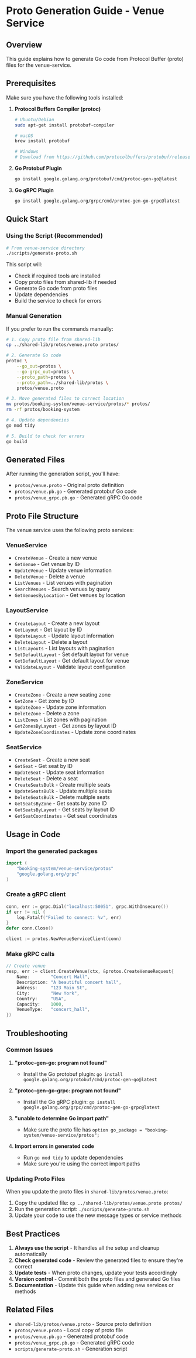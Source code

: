 # Proto Generation Guide - Venue Service

## Overview

This guide explains how to generate Go code from Protocol Buffer (proto) files for the venue-service.

## Prerequisites

Make sure you have the following tools installed:

1. **Protocol Buffers Compiler (protoc)**

   ```bash
   # Ubuntu/Debian
   sudo apt-get install protobuf-compiler

   # macOS
   brew install protobuf

   # Windows
   # Download from https://github.com/protocolbuffers/protobuf/releases
   ```

2. **Go Protobuf Plugin**

   ```bash
   go install google.golang.org/protobuf/cmd/protoc-gen-go@latest
   ```

3. **Go gRPC Plugin**
   ```bash
   go install google.golang.org/grpc/cmd/protoc-gen-go-grpc@latest
   ```

## Quick Start

### Using the Script (Recommended)

```bash
# From venue-service directory
./scripts/generate-proto.sh
```

This script will:

- Check if required tools are installed
- Copy proto files from shared-lib if needed
- Generate Go code from proto files
- Update dependencies
- Build the service to check for errors

### Manual Generation

If you prefer to run the commands manually:

```bash
# 1. Copy proto file from shared-lib
cp ../shared-lib/protos/venue.proto protos/

# 2. Generate Go code
protoc \
    --go_out=protos \
    --go-grpc_out=protos \
    --proto_path=protos \
    --proto_path=../shared-lib/protos \
    protos/venue.proto

# 3. Move generated files to correct location
mv protos/booking-system/venue-service/protos/* protos/
rm -rf protos/booking-system

# 4. Update dependencies
go mod tidy

# 5. Build to check for errors
go build
```

## Generated Files

After running the generation script, you'll have:

- `protos/venue.proto` - Original proto definition
- `protos/venue.pb.go` - Generated protobuf Go code
- `protos/venue_grpc.pb.go` - Generated gRPC Go code

## Proto File Structure

The venue service uses the following proto services:

### VenueService

- `CreateVenue` - Create a new venue
- `GetVenue` - Get venue by ID
- `UpdateVenue` - Update venue information
- `DeleteVenue` - Delete a venue
- `ListVenues` - List venues with pagination
- `SearchVenues` - Search venues by query
- `GetVenuesByLocation` - Get venues by location

### LayoutService

- `CreateLayout` - Create a new layout
- `GetLayout` - Get layout by ID
- `UpdateLayout` - Update layout information
- `DeleteLayout` - Delete a layout
- `ListLayouts` - List layouts with pagination
- `SetDefaultLayout` - Set default layout for venue
- `GetDefaultLayout` - Get default layout for venue
- `ValidateLayout` - Validate layout configuration

### ZoneService

- `CreateZone` - Create a new seating zone
- `GetZone` - Get zone by ID
- `UpdateZone` - Update zone information
- `DeleteZone` - Delete a zone
- `ListZones` - List zones with pagination
- `GetZonesByLayout` - Get zones by layout ID
- `UpdateZoneCoordinates` - Update zone coordinates

### SeatService

- `CreateSeat` - Create a new seat
- `GetSeat` - Get seat by ID
- `UpdateSeat` - Update seat information
- `DeleteSeat` - Delete a seat
- `CreateSeatsBulk` - Create multiple seats
- `UpdateSeatsBulk` - Update multiple seats
- `DeleteSeatsBulk` - Delete multiple seats
- `GetSeatsByZone` - Get seats by zone ID
- `GetSeatsByLayout` - Get seats by layout ID
- `GetSeatCoordinates` - Get seat coordinates

## Usage in Code

### Import the generated packages

```go
import (
    "booking-system/venue-service/protos"
    "google.golang.org/grpc"
)
```

### Create a gRPC client

```go
conn, err := grpc.Dial("localhost:50051", grpc.WithInsecure())
if err != nil {
    log.Fatalf("Failed to connect: %v", err)
}
defer conn.Close()

client := protos.NewVenueServiceClient(conn)
```

### Make gRPC calls

```go
// Create venue
resp, err := client.CreateVenue(ctx, &protos.CreateVenueRequest{
    Name:        "Concert Hall",
    Description: "A beautiful concert hall",
    Address:     "123 Main St",
    City:        "New York",
    Country:     "USA",
    Capacity:    1000,
    VenueType:   "concert_hall",
})
```

## Troubleshooting

### Common Issues

1. **"protoc-gen-go: program not found"**

   - Install the Go protobuf plugin: `go install google.golang.org/protobuf/cmd/protoc-gen-go@latest`

2. **"protoc-gen-go-grpc: program not found"**

   - Install the Go gRPC plugin: `go install google.golang.org/grpc/cmd/protoc-gen-go-grpc@latest`

3. **"unable to determine Go import path"**

   - Make sure the proto file has `option go_package = "booking-system/venue-service/protos";`

4. **Import errors in generated code**
   - Run `go mod tidy` to update dependencies
   - Make sure you're using the correct import paths

### Updating Proto Files

When you update the proto files in `shared-lib/protos/venue.proto`:

1. Copy the updated file: `cp ../shared-lib/protos/venue.proto protos/`
2. Run the generation script: `./scripts/generate-proto.sh`
3. Update your code to use the new message types or service methods

## Best Practices

1. **Always use the script** - It handles all the setup and cleanup automatically
2. **Check generated code** - Review the generated files to ensure they're correct
3. **Update tests** - When proto changes, update your tests accordingly
4. **Version control** - Commit both the proto files and generated Go files
5. **Documentation** - Update this guide when adding new services or methods

## Related Files

- `shared-lib/protos/venue.proto` - Source proto definition
- `protos/venue.proto` - Local copy of proto file
- `protos/venue.pb.go` - Generated protobuf code
- `protos/venue_grpc.pb.go` - Generated gRPC code
- `scripts/generate-proto.sh` - Generation script
